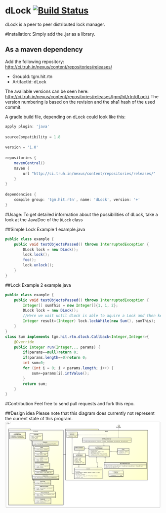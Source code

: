 # dLock [![Build Status](http://ci.truh.in/buildStatus/icon?job=dLock)](http://ci.truh.in/job/dLock/)

dLock is a peer to peer distributed lock manager.


#Installation:
Simply add the .jar as a library.

## As a maven dependency

Add the following repository:
http://ci.truh.in/nexus/content/repositories/releases/

* GroupId: tgm.hit.rtn
* ArtifactId: dLock

The available versions can be seen here:
http://ci.truh.in/nexus/content/repositories/releases/tgm/hit/rtn/dLock/
The version numbering is based on the revision and the sha1 hash of the used
commit.

A gradle build file, depending on dLock could look like this:

```gradle
apply plugin: 'java'

sourceCompatibility = 1.8

version = '1.0'

repositories {
    mavenCentral()
    maven {
        url "http://ci.truh.in/nexus/content/repositories/releases/"
    }
}

dependencies {
    compile group: 'tgm.hit.rtn', name: 'dLock', version: '+'
}
```

#Usage:
To get detailed information about the possibilities of dLock, take a look at the JavaDoc of the `DLock` class

##Simple Lock Example 1
example.java
```java
public class example {
    public void testObjectsPassed() throws InterruptedException {
        DLock lock = new DLock();
        lock.lock();
        foo();
        lock.unlock();
    }
}
```

##Lock Example 2
example.java
```java
public class example {
    public void testObjectsPassed() throws InterruptedException {
        Integer[] sumThis = new Integer[]{1, 1, 2};
        DLock lock = new DLock();
        //Here we wait until dLock is able to aquire a Lock and then keep the lock until Sum finished its run() call
        Integer result=(Integer) lock.lockWhile(new Sum(), sumThis);
    }
}
class Sum implements tgm.hit.rtn.dlock.Callback<Integer,Integer>{
    @Override
    public Integer run(Integer... params) {
        if(params==null)return 0;
        if(params.length==0)return 0;
        int sum=0;
        for (int i = 0; i < params.length; i++) {
            sum+=params[i].intValue();
        }
        return sum;
    }
}
```

#Contribution
Feel free to send pull requests and fork this repo.

##Design idea
Please note that this diagram does currently not represent the current state of this program.
![alt text](docs/Class_Diagram.png "Logo Title Text 1")
